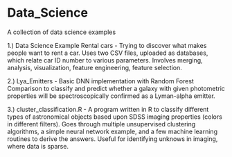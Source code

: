 # Data_Science
A collection of data science examples

1.) Data Science Example Rental cars - Trying to discover what makes people want to rent a car. Uses two CSV files, uploaded as databases, which relate car ID number to various parameters. Involves merging, analysis, visualization, feature engineering, feature selection.

2.) Lya_Emitters - Basic DNN implementation with Random Forest Comparison to classify and predict whether a galaxy with given photometric properties will be spectroscopically confirmed as a Lyman-alpha emitter. 

3.) cluster_classification.R - A program written in R to classify different types of astronomical objects based upon SDSS imaging properties (colors in different filters). Goes through multiple unsupervised clustering algorithms, a simple neural network example, and a few machine learning routines to derive the answers. Useful for identifying unknows in imaging, where data is sparse. 

